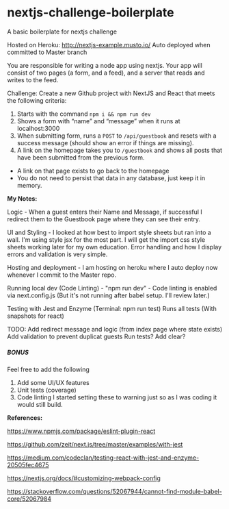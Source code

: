 # nextjs-challenge-boilerplate
A basic boilerplate for nextjs challenge

Hosted on Heroku: http://nextjs-example.musto.io/
Auto deployed when committed to Master branch

You are responsible for writing a node app using nextjs. Your app will consist of two pages (a form, and a feed), and a server that reads and writes to the feed.

Challenge: Create a new Github project with NextJS and React that meets the following criteria:
1. Starts with the command `npm i && npm run dev`
2. Shows a form with “name” and “message” when it runs at localhost:3000
3. When submitting form, runs a `POST` to `/api/guestbook` and resets with a success message (should show an error if things are missing).
4. A link on the homepage takes you to `/guestbook` and shows all posts that have been submitted from the previous form.
  - A link on that page exists to go back to the homepage
  - You do not need to persist that data in any database, just keep it in memory.

**My Notes:**

Logic - When a guest enters their Name and Message, if successful I redirect them to the Guestbook page where they can see their entry.

UI and Styling - 
I looked at how best to import style sheets but ran into a wall.
I'm using style jsx for the most part. I will get the import css style sheets working later for my own education.
Error handling and how I display errors and validation is very simple.

Hosting and deployment - 
I am hosting on heroku where I auto deploy now whenever I commit to the Master repo.

Running local dev (Code Linting) - 
"npm run dev" - 
Code linting is enabled via next.config.js (But it's not running after babel setup. I'll review later.)

Testing with Jest and Enzyme (Terminal: npm run test)
Runs all tests (With snapshots for react)

TODO:
Add redirect message and logic (from index page where state exists)
Add validation to prevent duplicat guests
Run tests?
Add clear?

##### BONUS

Feel free to add the following
1. Add some UI/UX features
2. Unit tests (coverage)
3. Code linting
I started setting these to warning just so as I was coding it would still build.

**References:**

https://www.npmjs.com/package/eslint-plugin-react

https://github.com/zeit/next.js/tree/master/examples/with-jest

https://medium.com/codeclan/testing-react-with-jest-and-enzyme-20505fec4675

https://nextjs.org/docs/#customizing-webpack-config

https://stackoverflow.com/questions/52067944/cannot-find-module-babel-core/52067984

